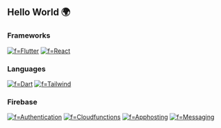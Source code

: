 ## Hello World 🌍

### Frameworks
[![f=Flutter](https://img.shields.io/badge/flutter-FF80BF?style=for-the-badge&logo=flutter)](https://github.com/fatima2003)
[![f=React](https://img.shields.io/badge/react-FF69B4?style=for-the-badge&logo=react)](https://github.com/fatima2003)

### Languages
[![f=Dart](https://img.shields.io/badge/dart-FF80BF?style=for-the-badge&logo=dart)](https://github.com/fatima2003)
[![f=Tailwind](https://img.shields.io/badge/tailwindcss-FF69B4?style=for-the-badge&logo=tailwindcss)](https://github.com/fatima2003)


### Firebase
[![f=Authentication](https://img.shields.io/badge/authentication-FF80BF?style=for-the-badge&logo=firebase)](https://github.com/fatima2003)
[![f=Cloudfunctions](https://img.shields.io/badge/Cloudfunctions-FF69B4?style=for-the-badge&logo=firebase)](https://github.com/fatima2003)
[![f=Apphosting](https://img.shields.io/badge/Apphosting-FF80BF?style=for-the-badge&logo=firebase)](https://github.com/fatima2003)
[![f=Messaging](https://img.shields.io/badge/Messaging-FF69B4?style=for-the-badge&logo=firebase)](https://github.com/fatima2003)
